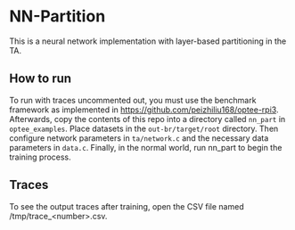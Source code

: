 # NN-Partition
This is a neural network implementation with layer-based partitioning in the TA. 
## How to run
To run with traces uncommented out, you must use the benchmark framework as implemented in https://github.com/peizhiliu168/optee-rpi3. Afterwards, copy the contents of this repo into a directory called `nn_part` in `optee_examples`. Place datasets in the `out-br/target/root` directory. Then configure network parameters in `ta/network.c` and the necessary data parameters in `data.c`. Finally, in the normal world, run nn_part to begin the training process.
## Traces
To see the output traces after training, open the CSV file named /tmp/trace_\<number\>.csv.
